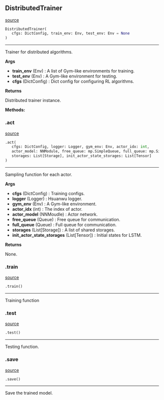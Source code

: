 #


## DistributedTrainer
[source](https://github.com/RLE-Foundation/Hsuanwu\blob\main\hsuanwu/common/engine/distributed_trainer.py\#L118)
```python 
DistributedTrainer(
   cfgs: DictConfig, train_env: Env, test_env: Env = None
)
```


---
Trainer for distributed algorithms.


**Args**

* **train_env** (Env) : A list of Gym-like environments for training.
* **test_env** (Env) : A Gym-like environment for testing.
* **cfgs** (DictConfig) : Dict config for configuring RL algorithms.


**Returns**

Distributed trainer instance.


**Methods:**


### .act
[source](https://github.com/RLE-Foundation/Hsuanwu\blob\main\hsuanwu/common/engine/distributed_trainer.py\#L175)
```python
.act(
   cfgs: DictConfig, logger: Logger, gym_env: Env, actor_idx: int,
   actor_model: NNModule, free_queue: mp.SimpleQueue, full_queue: mp.SimpleQueue,
   storages: List[Storage], init_actor_state_storages: List[Tensor]
)
```

---
Sampling function for each actor.


**Args**

* **cfgs** (DictConfig) : Training configs.
* **logger** (Logger) : Hsuanwu logger.
* **gym_env** (Env) : A Gym-like environment.
* **actor_idx** (int) : The index of actor.
* **actor_model** (NNMoudle) : Actor network.
* **free_queue** (Queue) : Free queue for communication.
* **full_queue** (Queue) : Full queue for communication.
* **storages** (List[Storage]) : A list of shared storages.
* **init_actor_state_storages** (List[Tensor]) : Initial states for LSTM.


**Returns**

None.

### .train
[source](https://github.com/RLE-Foundation/Hsuanwu\blob\main\hsuanwu/common/engine/distributed_trainer.py\#L247)
```python
.train()
```

---
Training function

### .test
[source](https://github.com/RLE-Foundation/Hsuanwu\blob\main\hsuanwu/common/engine/distributed_trainer.py\#L359)
```python
.test()
```

---
Testing function.

### .save
[source](https://github.com/RLE-Foundation/Hsuanwu\blob\main\hsuanwu/common/engine/distributed_trainer.py\#L363)
```python
.save()
```

---
Save the trained model.
